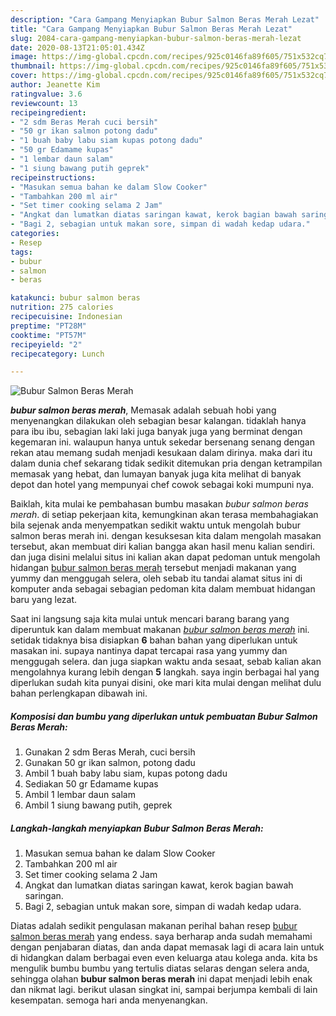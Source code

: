 ```yaml
---
description: "Cara Gampang Menyiapkan Bubur Salmon Beras Merah Lezat"
title: "Cara Gampang Menyiapkan Bubur Salmon Beras Merah Lezat"
slug: 2084-cara-gampang-menyiapkan-bubur-salmon-beras-merah-lezat
date: 2020-08-13T21:05:01.434Z
image: https://img-global.cpcdn.com/recipes/925c0146fa89f605/751x532cq70/bubur-salmon-beras-merah-foto-resep-utama.jpg
thumbnail: https://img-global.cpcdn.com/recipes/925c0146fa89f605/751x532cq70/bubur-salmon-beras-merah-foto-resep-utama.jpg
cover: https://img-global.cpcdn.com/recipes/925c0146fa89f605/751x532cq70/bubur-salmon-beras-merah-foto-resep-utama.jpg
author: Jeanette Kim
ratingvalue: 3.6
reviewcount: 13
recipeingredient:
- "2 sdm Beras Merah cuci bersih"
- "50 gr ikan salmon potong dadu"
- "1 buah baby labu siam kupas potong dadu"
- "50 gr Edamame kupas"
- "1 lembar daun salam"
- "1 siung bawang putih geprek"
recipeinstructions:
- "Masukan semua bahan ke dalam Slow Cooker"
- "Tambahkan 200 ml air"
- "Set timer cooking selama 2 Jam"
- "Angkat dan lumatkan diatas saringan kawat, kerok bagian bawah saringan."
- "Bagi 2, sebagian untuk makan sore, simpan di wadah kedap udara."
categories:
- Resep
tags:
- bubur
- salmon
- beras

katakunci: bubur salmon beras 
nutrition: 275 calories
recipecuisine: Indonesian
preptime: "PT28M"
cooktime: "PT57M"
recipeyield: "2"
recipecategory: Lunch

---
```



![Bubur Salmon Beras Merah](https://img-global.cpcdn.com/recipes/925c0146fa89f605/751x532cq70/bubur-salmon-beras-merah-foto-resep-utama.jpg)

<b><i>bubur salmon beras merah</i></b>, Memasak adalah sebuah hobi yang menyenangkan dilakukan oleh sebagian besar kalangan. tidaklah hanya para ibu ibu, sebagian laki laki juga banyak juga yang berminat dengan kegemaran ini. walaupun hanya untuk sekedar bersenang senang dengan rekan atau memang sudah menjadi kesukaan dalam dirinya. maka dari itu dalam dunia chef sekarang tidak sedikit ditemukan pria dengan ketrampilan memasak yang hebat, dan lumayan banyak juga kita melihat di banyak depot dan hotel yang mempunyai chef cowok sebagai koki mumpuni nya.

Baiklah, kita mulai ke pembahasan bumbu masakan <i>bubur salmon beras merah</i>. di setiap pekerjaan kita, kemungkinan akan terasa membahagiakan bila sejenak anda menyempatkan sedikit waktu untuk mengolah bubur salmon beras merah ini. dengan kesuksesan kita dalam mengolah masakan tersebut, akan membuat diri kalian bangga akan hasil menu kalian sendiri. dan juga disini melalui situs ini kalian akan dapat pedoman untuk mengolah hidangan <u>bubur salmon beras merah</u> tersebut menjadi makanan yang yummy dan menggugah selera, oleh sebab itu tandai alamat situs ini di komputer anda sebagai sebagian pedoman kita dalam membuat hidangan baru yang lezat.




Saat ini langsung saja kita mulai untuk mencari barang barang yang diperuntuk kan dalam membuat makanan <u><i>bubur salmon beras merah</i></u> ini. setidak tidaknya bisa disiapkan <b>6</b> bahan bahan yang diperlukan untuk masakan ini. supaya nantinya dapat tercapai rasa yang yummy dan menggugah selera. dan juga siapkan waktu anda sesaat, sebab kalian akan mengolahnya kurang lebih dengan <b>5</b> langkah. saya ingin berbagai hal yang diperlukan sudah kita punyai disini, oke mari kita mulai dengan melihat dulu bahan perlengkapan dibawah ini.

<!--inarticleads1-->

##### Komposisi dan bumbu yang diperlukan untuk pembuatan Bubur Salmon Beras Merah:

1. Gunakan 2 sdm Beras Merah, cuci bersih
1. Gunakan 50 gr ikan salmon, potong dadu
1. Ambil 1 buah baby labu siam, kupas potong dadu
1. Sediakan 50 gr Edamame kupas
1. Ambil 1 lembar daun salam
1. Ambil 1 siung bawang putih, geprek




<!--inarticleads2-->

##### Langkah-langkah menyiapkan Bubur Salmon Beras Merah:

1. Masukan semua bahan ke dalam Slow Cooker
1. Tambahkan 200 ml air
1. Set timer cooking selama 2 Jam
1. Angkat dan lumatkan diatas saringan kawat, kerok bagian bawah saringan.
1. Bagi 2, sebagian untuk makan sore, simpan di wadah kedap udara.




Diatas adalah sedikit pengulasan makanan perihal bahan resep <u>bubur salmon beras merah</u> yang endess. saya berharap anda sudah memahami dengan penjabaran diatas, dan anda dapat memasak lagi di acara lain untuk di hidangkan dalam berbagai even even keluarga atau kolega anda. kita bs mengulik bumbu bumbu yang tertulis diatas selaras dengan selera anda, sehingga olahan <b>bubur salmon beras merah</b> ini dapat menjadi lebih enak dan nikmat lagi. berikut ulasan singkat ini, sampai berjumpa kembali di lain kesempatan. semoga hari anda menyenangkan.
